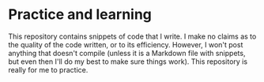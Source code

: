 # Practice and learning

This repository contains snippets of code that I write.  I make no claims as to the quality of the code written, or to its efficiency.  However, I won't post anything that doesn't compile (unless it is a Markdown file with snippets, but even then I'll do my best to make sure things work).  This repository is really for me to practice.
